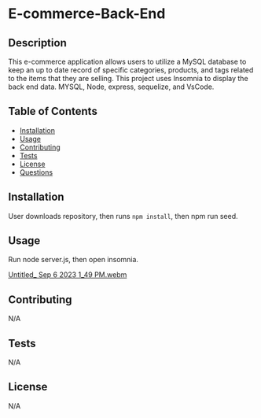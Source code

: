 # E-commerce-Back-End

## Description
This e-commerce application allows users to utilize a MySQL database to keep an up to date record of specific categories, products, and tags related to the items that they are selling. This project uses Insomnia to display the back end data. MYSQL, Node, express, sequelize, and VsCode.

## Table of Contents
  * [Installation](#installation)
  * [Usage](#usage)
  * [Contributing](#contributing)
  * [Tests](#tests)
  * [License](#license)
  * [Questions](#questions)

## Installation
User downloads repository, then runs `npm install`, then npm run seed.

## Usage
Run node server.js, then open insomnia.
  
[Untitled_ Sep 6 2023 1_49 PM.webm](https://github.com/Amzemina/E-commerce-Back-End/assets/128834562/e7bd140e-f121-433f-8bc2-419fcd17dffa)


## Contributing
N/A

## Tests
N/A

## License 
N/A
